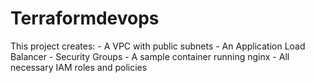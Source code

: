 # Terraformdevops
This project creates:  - A VPC with public subnets - An Application Load Balancer - Security Groups - A sample container running nginx - All necessary IAM roles and policies
